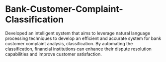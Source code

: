 # Bank-Customer-Complaint-Classification
Developed an intelligent system that aims to leverage natural language processing techniques to develop an efficient and accurate system for bank customer complaint analysis, classification. By automating the classification, financial institutions can enhance their dispute resolution capabilities and improve customer satisfaction.

